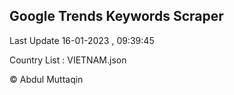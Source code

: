 

## Google Trends Keywords Scraper 
 
Last Update 16-01-2023 , 09:39:45

Country List :
VIETNAM.json



© Abdul Muttaqin 
